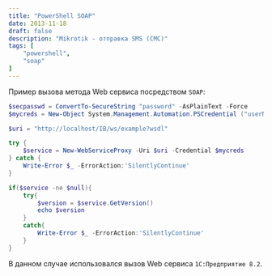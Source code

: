 ```yaml
---
title: "PowerShell SOAP"
date: 2013-11-18
draft: false
description: "Mikrotik - отправка SMS (СМС)"
tags: [
	"powershell",
	"soap"
]
---
```


Пример вызова метода Web сервиса посредством `SOAP`:

``` powershell
$secpasswd = ConvertTo-SecureString "password" -AsPlainText -Force
$mycreds = New-Object System.Management.Automation.PSCredential ("userName", $secpasswd)

$uri = "http://localhost/IB/ws/example?wsdl"

try {
    $service = New-WebServiceProxy -Uri $uri -Credential $mycreds
} catch {
    Write-Error $_ -ErrorAction:'SilentlyContinue'
}

if($service -ne $null){
    try{
        $version = $service.GetVersion()
        echo $version
    }
    catch{
        Write-Error $_ -ErrorAction:'SilentlyContinue'
    }
}
```

В данном случае использовался вызов Web сервиса `1C:Предприятие 8.2`.
